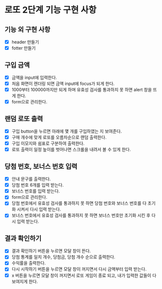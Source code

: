 # 로또 2단계 기능 구현 사항

## 기능 외 구현 사항

- [x] header 만들기
- [x] fotter 만들기

## 구입 금액

- [x] 금액을 input에 입력한다.
- [x] 처음 화면이 렌더링 되면 금액 input에 focus가 되게 한다.
- [x] 1000부터 100000까지만 되게 하며 유효성 검사를 통과하지 못 하면 alert 창을 뜨게 한다.
- [x] form으로 관리한다.

## 랜덤 로또 출력

- [x] 구입 button을 누르면 아래에 몇 개를 구입하였는 지 보여준다.
- [x] 구매 개수에 맞게 로또를 오름차순으로 랜덤 출력한다.
- [x] 구입 이모지와 쉼표로 구분하여 출력한다.
- [x] 로또 출력이 일정 높이를 벗어나면 스크롤을 내려서 볼 수 있게 한다.

## 당첨 번호, 보너스 번호 입력

- [x] 안내 문구를 출력한다.
- [x] 당첨 번호 6개를 입력 받는다.
- [x] 보너스 번호를 입력 받는다.
- [x] form으로 관리한다.
- [x] 당첨 번호에서 유효성 검사를 통과하지 못 하면 당첨 번호와 보너스 번호를 다 초기화 시켜서 다시 입력 받는다.
- [x] 보너스 번호에서 유효성 검사를 통과하지 못 하면 보너스 번호만 초기화 시킨 후 다시 입력 받는다.

## 결과 확인하기

- [x] 결과 확인하기 버튼을 누르면 모달 창이 뜬다.
- [x] 당첨 통계를 일치 개수, 당첨금, 당첨 개수 순으로 출력한다.
- [x] 수익률을 출력한다.
- [x] 다시 시작하기 버튼을 누르면 모달 창이 꺼지면서 다시 금액부터 입력 받는다.
- [x] x 버튼을 누르면 모달 창이 꺼지면서 로또 게임이 종료 되고, 내가 입력한 값들이 다 보여지게 한다.
